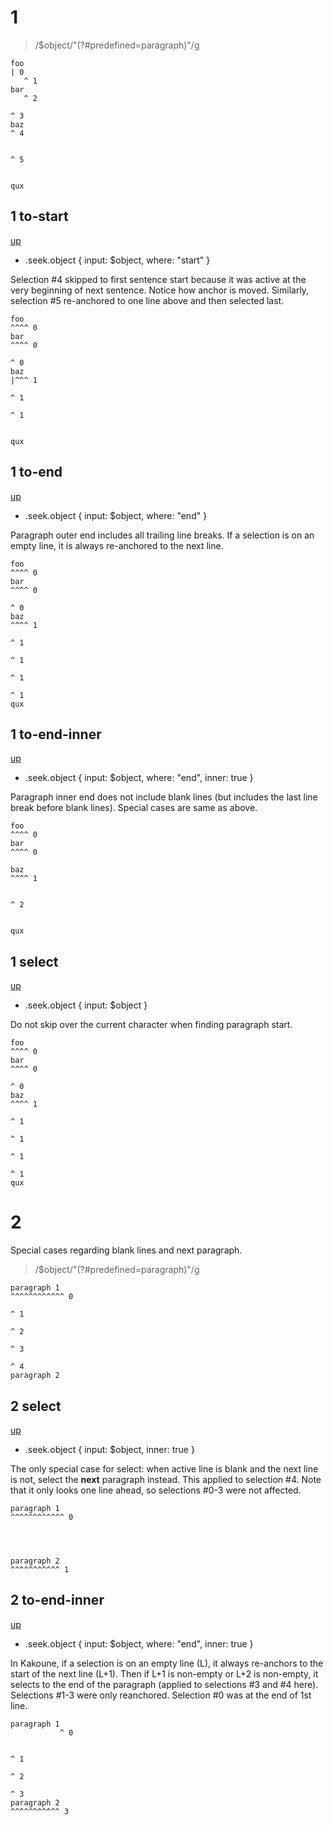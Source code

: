# 1

> /\$object/"(?#predefined=paragraph)"/g

```
foo
| 0
   ^ 1
bar
   ^ 2

^ 3
baz
^ 4


^ 5


qux
```

## 1 to-start
[up](#1)

- .seek.object { input: $object, where: "start" }

Selection #4 skipped to first sentence start because it was active at the very
beginning of next sentence. Notice how anchor is moved.
Similarly, selection #5 re-anchored to one line above and then selected last.

```
foo
^^^^ 0
bar
^^^^ 0

^ 0
baz
|^^^ 1

^ 1

^ 1


qux
```

## 1 to-end
[up](#1)

- .seek.object { input: $object, where: "end" }

Paragraph outer end includes all trailing line breaks.
If a selection is on an empty line, it is always re-anchored to the next line.

```
foo
^^^^ 0
bar
^^^^ 0

^ 0
baz
^^^^ 1

^ 1

^ 1

^ 1

^ 1
qux
```

## 1 to-end-inner
[up](#1)

- .seek.object { input: $object, where: "end", inner: true }

Paragraph inner end does not include blank lines (but includes the last line
break before blank lines). Special cases are same as above.

```
foo
^^^^ 0
bar
^^^^ 0

baz
^^^^ 1


^ 2


qux
```

## 1 select
[up](#1)

- .seek.object { input: $object }

Do not skip over the current character when finding paragraph start.

```
foo
^^^^ 0
bar
^^^^ 0

^ 0
baz
^^^^ 1

^ 1

^ 1

^ 1

^ 1
qux
```

# 2

Special cases regarding blank lines and next paragraph.

> /\$object/"(?#predefined=paragraph)"/g

```
paragraph 1
^^^^^^^^^^^^ 0

^ 1

^ 2

^ 3

^ 4
paragraph 2
```

## 2 select
[up](#2)

- .seek.object { input: $object, inner: true }

The only special case for select: when active line is blank and the next line
is not, select the **next** paragraph instead. This applied to selection #4.
Note that it only looks one line ahead, so selections #0-3 were not affected.

```
paragraph 1
^^^^^^^^^^^^ 0




paragraph 2
^^^^^^^^^^^ 1
```

## 2 to-end-inner
[up](#2)

- .seek.object { input: $object, where: "end", inner: true }

In Kakoune, if a selection is on an empty line (L), it always re-anchors to the
start of the next line (L+1). Then if L+1 is non-empty or L+2 is non-empty,
it selects to the end of the paragraph (applied to selections #3 and #4 here).
Selections #1-3 were only reanchored. Selection #0 was at the end of 1st line.

```
paragraph 1
           ^ 0


^ 1

^ 2

^ 3
paragraph 2
^^^^^^^^^^^ 3
```
